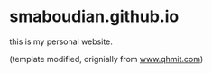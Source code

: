 # smaboudian.github.io
this is my personal website.

(template modified, orignially from www.qhmit.com)
